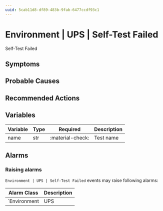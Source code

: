 ```yaml
---
uuid: 5cab11d8-df89-483b-9fab-6477ccdf93c1
---
```

# Environment | UPS | Self-Test Failed

Self-Test Failed

## Symptoms

## Probable Causes

## Recommended Actions

## Variables

Variable | Type | Required | Description
--- | --- | --- | ---
name | str | :material-check: | Test name

## Alarms

### Raising alarms

`Environment | UPS | Self-Test Failed` events may raise following alarms:

Alarm Class | Description
--- | ---
`Environment | UPS | Self-Test Failed` | dispose

